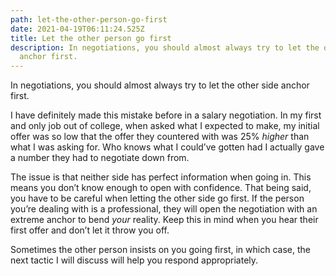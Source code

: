 ```yaml
---
path: let-the-other-person-go-first
date: 2021-04-19T06:11:24.525Z
title: Let the other person go first
description: In negotiations, you should almost always try to let the other side
  anchor first.
---
```

In negotiations, you should almost always try to let the other side anchor first.

I have definitely made this mistake before in a salary negotiation. In my first and only job out of college, when asked what I expected to make, my initial offer was so low that the offer they countered with was 25% *higher* than what I was asking for. Who knows what I could’ve gotten had I actually gave a number they had to negotiate down from.

The issue is that neither side has perfect information when going in. This means you don’t know enough to open with confidence. That being said, you have to be careful when letting the other side go first. If the person you’re dealing with is a professional, they will open the negotiation with an extreme anchor to bend *your* reality. Keep this in mind when you hear their first offer and don’t let it throw you off.

Sometimes the other person insists on you going first, in which case, the next tactic I will discuss will help you respond appropriately.